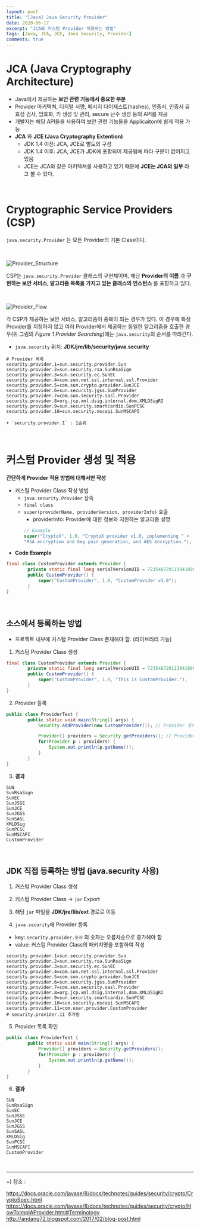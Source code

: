 ```yaml
---
layout: post
title: "[Java] Java Security Provider"
date: 2020-06-17
excerpt: "JCA와 커스텀 Provider 적용하는 방법"
tags: [Java, JCA, JCE, Java Security, Provider]
comments: true
---
```


# JCA (Java Cryptography Architecture)

- Java에서 제공하는 **보안 관련 기능에서 중요한 부분**
- Provider 아키텍쳐, 디지털 서명, 메시지 다이제스트(hashes), 인증서, 인증서 유효성 검사, 암호화, 키 생성 및 관리, secure 난수 생성 등의 API를 제공
- 개발자는 해당 API들을 사용하여 보안 관련 기능들을 Applicaiton에 쉽게 적용 가능
- **JCA** 와 **JCE (Java Cryptography Extention)**
	+ JDK 1.4 이전: JCA, JCE로 별도의 구성
	+ JDK 1.4 이후: JCA, JCE가 JDK에 포함되어 제공됨에 따라 구분이 없어지고 있음
	+ JCE는 JCA와 같은 아키텍쳐를 사용하고 있기 때문에 **JCE는 JCA의 일부** 라고 볼 수 있다.

<br>

# Cryptographic Service Providers (CSP)

`java.security.Provider` 는 모든 Provider의 기본 Class이다.

<br>

![Provider_Structure](https://user-images.githubusercontent.com/34757921/84899914-497a3800-b0e4-11ea-8c8d-7d867184ba65.PNG)

CSP는 `java.security.Provider` 클래스의 구현체이며, 해당 **Provider의 이름** 과 **구현하는 보안 서비스, 알고리즘 목록을 가지고 있는 클래스의 인스턴스** 를 포함하고 있다.

<br>

![Provider_Flow](https://user-images.githubusercontent.com/34757921/84899939-50a14600-b0e4-11ea-8dea-b6759de64750.PNG)

각 CSP가 제공하는 보안 서비스, 알고리즘이 중복이 되는 경우가 있다. 이 경우에 특정 Provider를 지정하지 않고 여러 Provider에서 제공하는 동일한 알고리즘을 호출한 경우(위 그림의 *Figure 1 Provider Searching*)에는 `java.security`의 순서를 따라간다.
- `java.security` 위치: **JDK/jre/lib/security/java.security**
```
# Provider 목록
security.provider.1=sun.security.provider.Sun
security.provider.2=sun.security.rsa.SunRsaSign
security.provider.3=sun.security.ec.SunEC
security.provider.4=com.sun.net.ssl.internal.ssl.Provider
security.provider.5=com.sun.crypto.provider.SunJCE
security.provider.6=sun.security.jgss.SunProvider
security.provider.7=com.sun.security.sasl.Provider
security.provider.8=org.jcp.xml.dsig.internal.dom.XMLDSigRI
security.provider.9=sun.security.smartcardio.SunPCSC
security.provider.10=sun.security.mscapi.SunMSCAPI
```
	+ `security.provider.1` : 1순위

<br>

# 커스텀 Provider 생성 및 적용
**간단하게 Provider 적용 방법에 대해서만 작성**

- 커스텀 Provider Class 작성 방법
	+ `java.security.Provider` 상속
	+ `final class`
	+ `super(providerName, providerVersion, providerInfo)` 호출 <br>
		+ providerInfo: Provider에 대한 정보와 지원하는 알고리즘 설명
		```java
		// Example
		super("CryptoX", 1.0, "CryptoX provider v1.0, implementing " +
		"RSA encryption and key pair generation, and AES encryption.");
		```
- **Code Example**
```java
final class CustomProvider extends Provider {
		private static final long serialVersionUID = 7235487291138418986L;
		public CustomProvider() {
			super("CustomProvider", 1.0, "CustomProvider v1.0");
		}
}
```

<br>

## 소스에서 등록하는 방법

- 프로젝트 내부에 커스텀 Provider Class 존재해야 함. (라이브러리 가능)

1. 커스텀 Provider Class 생성
```java
final class CustomProvider extends Provider {
		private static final long serialVersionUID = 7235487291138418986L;
		public CustomProvider() {
			super("CustomProvider", 1.0, "This is CustomProvider.");
		}
}
```

2. Provider 등록
```java
public class ProviderTest {
		public static void main(String[] args) {
			Security.addProvider(new CustomProvider()); // Provider 등록

			Provider[] providers = Security.getProviders(); // Provider 목록 확인
			for(Provider p : providers) {
				System.out.println(p.getName());
			}
		}
}
```
3. **결과**
```
SUN
SunRsaSign
SunEC
SunJSSE
SunJCE
SunJGSS
SunSASL
XMLDSig
SunPCSC
SunMSCAPI
CustomProvider
```

<br>

## JDK 직접 등록하는 방법 (java.security 사용)

1. 커스텀 Provider Class 생성

2. 커스텀 Provider Class -> `jar` Export

3. 해당 `jar` 파일을 **JDK/jre/lib/ext** 경로로 이동

4. `java.security`에 Provider 등록
  - key: `security.provider.숫자` 의 숫자는 오름차순으로 증가해야 함
  - value: 커스텀 Provider Class의 패키지명을 포함하여 작성
```
security.provider.1=sun.security.provider.Sun
security.provider.2=sun.security.rsa.SunRsaSign
security.provider.3=sun.security.ec.SunEC
security.provider.4=com.sun.net.ssl.internal.ssl.Provider
security.provider.5=com.sun.crypto.provider.SunJCE
security.provider.6=sun.security.jgss.SunProvider
security.provider.7=com.sun.security.sasl.Provider
security.provider.8=org.jcp.xml.dsig.internal.dom.XMLDSigRI
security.provider.9=sun.security.smartcardio.SunPCSC
security.provider.10=sun.security.mscapi.SunMSCAPI
security.provider.11=com.user.provider.CustomProvider
# security.provider.11 추가됨
```

5. Provider 목록 확인
```java
public class ProviderTest {
		public static void main(String[] args) {
			Provider[] providers = Security.getProviders();
			for(Provider p : providers) {
				System.out.println(p.getName());
			}
		}
}
```

6. **결과**
```
SUN
SunRsaSign
SunEC
SunJSSE
SunJCE
SunJGSS
SunSASL
XMLDSig
SunPCSC
SunMSCAPI
CustomProvider
```

<br>

------------------------

+) 참조 :

<https://docs.oracle.com/javase/8/docs/technotes/guides/security/crypto/CryptoSpec.html>
<https://docs.oracle.com/javase/8/docs/technotes/guides/security/crypto/HowToImplAProvider.html#Terminology>
<http://andang72.blogspot.com/2017/02/blog-post.html>
